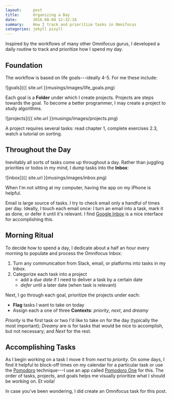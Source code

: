```yaml
---
layout:     post
title:      Organizing a Day
date:       2016-08-04 12:32:18
summary:    How I track and prioritize tasks in Omnifocus
categories: jekyll pixyll
---
```


Inspired by the workflows of many other Omnifocus gurus, I developed a daily routine to  track and prioritize how I spend my day.

## Foundation
The workflow is based on life goals---ideally 4-5. For me these include: 

![goals]({{ site.url }}musings/images/life_goals.png)

Each goal is a **Folder** under which I create projects.
Projects are steps towards the goal. To become a better programmer, I may create a project to study algorithms. 

![projects]({{ site.url }}musings/images/projects.png)

A project requires several tasks: read chapter 1, complete exercises 2.3, watch a tutorial on sorting.

## Throughout the Day
Inevitably all sorts of tasks come up throughout a day. Rather than juggling priorities or todos in my mind, I dump tasks into the **Inbox**: 

![inbox]({{ site.url }}musings/images/inbox.png)

When I'm not sitting at my computer, having the app on my iPhone is helpful. 

Email is large source of tasks. I try to check email only a handful of times per day. Ideally, I touch each email once: I turn an email into a task, mark it as done, or defer it until it's relevant. I find [Google Inbox](https://www.google.com/inbox/) is a nice interface for accomplishing this.


## Morning Ritual
To decide how to spend a day, I dedicate about a half an hour every morning to populate and process the Omnifocus Inbox: 

<ol type="1">
  <li> Turn any communication from Slack, email, or platforms into tasks in my Inbox. 
  </li>
  <li>
   Categorize each task into a project 
   <ul>
   <li>
   add a <i>due date</i> if I need to deliver a task by a certain date 
  </li>
   <li>
   <i>defer</i> until a later date (when task is relevant)
   </li>
  </ul>
  </li>
</ol>

Next, I go through each goal, prioritize the projects under each: 

<ul>
<li>
<b>Flag</b> tasks I want to take on today
</li>
<li>
Assign each a one of three <b>Contexts</b>: 
<i>priority</i>,<i> next</i>, and<i> dreamy</i>
</li>
</ul>

<i>Priority</i> is the first task or two I'd like to take on for the day (typically the most important); <i>Dreamy</i> are is for tasks that would be nice to accomplish, but not necessary; and <i>Next</i> for the rest.

## Accomplishing Tasks

As I begin working on a task I move it from <i>next</i> to <i>priority</i>. On some days, I find it helpful to block-off times on my calendar for a particular task or use the [Pomodoro](https://en.wikipedia.org/wiki/Pomodoro_Technique) technique---I use an app called [Pomodoro One](http://rinik.net/pomodoro/) for this.
The order of tasks, projects, and goals helps me visually prioritize what I should be working on. Et voila!

In case you've been wondering, I did create an Omnifocus task for this post.
